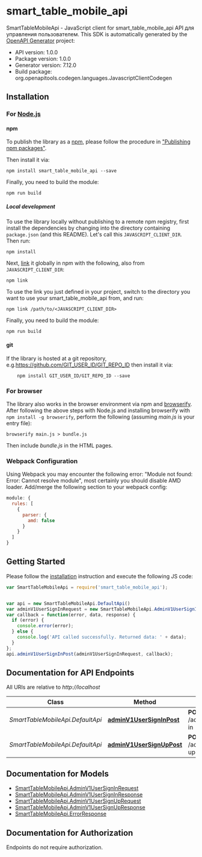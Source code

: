 # smart_table_mobile_api

SmartTableMobileApi - JavaScript client for smart_table_mobile_api
API для управления пользователем.
This SDK is automatically generated by the [OpenAPI Generator](https://openapi-generator.tech) project:

- API version: 1.0.0
- Package version: 1.0.0
- Generator version: 7.12.0
- Build package: org.openapitools.codegen.languages.JavascriptClientCodegen

## Installation

### For [Node.js](https://nodejs.org/)

#### npm

To publish the library as a [npm](https://www.npmjs.com/), please follow the procedure in ["Publishing npm packages"](https://docs.npmjs.com/getting-started/publishing-npm-packages).

Then install it via:

```shell
npm install smart_table_mobile_api --save
```

Finally, you need to build the module:

```shell
npm run build
```

##### Local development

To use the library locally without publishing to a remote npm registry, first install the dependencies by changing into the directory containing `package.json` (and this README). Let's call this `JAVASCRIPT_CLIENT_DIR`. Then run:

```shell
npm install
```

Next, [link](https://docs.npmjs.com/cli/link) it globally in npm with the following, also from `JAVASCRIPT_CLIENT_DIR`:

```shell
npm link
```

To use the link you just defined in your project, switch to the directory you want to use your smart_table_mobile_api from, and run:

```shell
npm link /path/to/<JAVASCRIPT_CLIENT_DIR>
```

Finally, you need to build the module:

```shell
npm run build
```

#### git

If the library is hosted at a git repository, e.g.https://github.com/GIT_USER_ID/GIT_REPO_ID
then install it via:

```shell
    npm install GIT_USER_ID/GIT_REPO_ID --save
```

### For browser

The library also works in the browser environment via npm and [browserify](http://browserify.org/). After following
the above steps with Node.js and installing browserify with `npm install -g browserify`,
perform the following (assuming *main.js* is your entry file):

```shell
browserify main.js > bundle.js
```

Then include *bundle.js* in the HTML pages.

### Webpack Configuration

Using Webpack you may encounter the following error: "Module not found: Error:
Cannot resolve module", most certainly you should disable AMD loader. Add/merge
the following section to your webpack config:

```javascript
module: {
  rules: [
    {
      parser: {
        amd: false
      }
    }
  ]
}
```

## Getting Started

Please follow the [installation](#installation) instruction and execute the following JS code:

```javascript
var SmartTableMobileApi = require('smart_table_mobile_api');


var api = new SmartTableMobileApi.DefaultApi()
var adminV1UserSignInRequest = new SmartTableMobileApi.AdminV1UserSignInRequest(); // {AdminV1UserSignInRequest} 
var callback = function(error, data, response) {
  if (error) {
    console.error(error);
  } else {
    console.log('API called successfully. Returned data: ' + data);
  }
};
api.adminV1UserSignInPost(adminV1UserSignInRequest, callback);

```

## Documentation for API Endpoints

All URIs are relative to *http://localhost*

Class | Method | HTTP request | Description
------------ | ------------- | ------------- | -------------
*SmartTableMobileApi.DefaultApi* | [**adminV1UserSignInPost**](docs/DefaultApi.md#adminV1UserSignInPost) | **POST** /admin/v1/user/sign-in | Авторизация пользователя в админке
*SmartTableMobileApi.DefaultApi* | [**adminV1UserSignUpPost**](docs/DefaultApi.md#adminV1UserSignUpPost) | **POST** /admin/v1/user/sign-up | Регистрация пользователя в админке


## Documentation for Models

 - [SmartTableMobileApi.AdminV1UserSignInRequest](docs/AdminV1UserSignInRequest.md)
 - [SmartTableMobileApi.AdminV1UserSignInResponse](docs/AdminV1UserSignInResponse.md)
 - [SmartTableMobileApi.AdminV1UserSignUpRequest](docs/AdminV1UserSignUpRequest.md)
 - [SmartTableMobileApi.AdminV1UserSignUpResponse](docs/AdminV1UserSignUpResponse.md)
 - [SmartTableMobileApi.ErrorResponse](docs/ErrorResponse.md)


## Documentation for Authorization

Endpoints do not require authorization.

